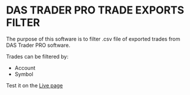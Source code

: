 # DAS TRADER PRO TRADE EXPORTS FILTER

The purpose of this software is to filter .csv file of exported trades from DAS Trader PRO software.

Trades can be filtered by:
- Account
- Symbol


Test it on the [Live page](https://gruximillian.github.io/das-trade-export-filter/)
